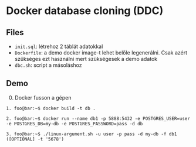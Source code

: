 # Docker database cloning (DDC)

## Files
- `init.sql`: létrehoz 2 táblát adatokkal
- `Dockerfile`: a demo docker image-t lehet belőle legenerálni. Csak azért szükséges ezt használni mert szükségesek a demo adatok
- `dbc.sh`: script a másoláshoz

## Demo
0. Docker fusson a gépen
```shell
1. foo@bar:~$ docker build -t db .
```

```shell
2. foo@bar:~$ docker run --name db1 -p 5888:5432 -e POSTGRES_USER=user -e POSTGRES_DB=my-db -e POSTGRES_PASSWORD=pass -d db
```

```shell
3. foo@bar:~$ ./linux-argument.sh -u user -p pass -d my-db -f db1 ([OPTIONAL] -t '5678')
```